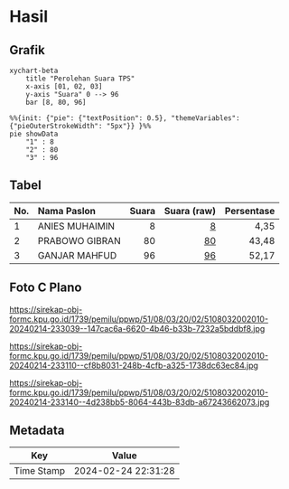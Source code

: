 # Hasil

## Grafik

```mermaid
xychart-beta
    title "Perolehan Suara TPS"
    x-axis [01, 02, 03]
    y-axis "Suara" 0 --> 96
    bar [8, 80, 96]
```

```mermaid
%%{init: {"pie": {"textPosition": 0.5}, "themeVariables": {"pieOuterStrokeWidth": "5px"}} }%%
pie showData
    "1" : 8
    "2" : 80
    "3" : 96
```

## Tabel

| No. | Nama Paslon    | Suara | Suara (raw) | Persentase |
|:--- |:-------------- | -----:| -----------:| ----------:|
| 1   | ANIES MUHAIMIN | 8     | [8][p-1]    | 4,35       |
| 2   | PRABOWO GIBRAN | 80    | [80][p-2]   | 43,48      |
| 3   | GANJAR MAHFUD  | 96    | [96][p-3]   | 52,17      |


[p-1]: https://github.com/gigit-pemilu/pemilu-2024-51-bali/blob/main/pilpres/hitung-suara/sub/51-bali/sub/08-buleleng/sub/03-busungbiu/sub/2002-dapdap-putih/sub/010-tps/sub/paslon-1.txt
[p-2]: https://github.com/gigit-pemilu/pemilu-2024-51-bali/blob/main/pilpres/hitung-suara/sub/51-bali/sub/08-buleleng/sub/03-busungbiu/sub/2002-dapdap-putih/sub/010-tps/sub/paslon-2.txt
[p-3]: https://github.com/gigit-pemilu/pemilu-2024-51-bali/blob/main/pilpres/hitung-suara/sub/51-bali/sub/08-buleleng/sub/03-busungbiu/sub/2002-dapdap-putih/sub/010-tps/sub/paslon-3.txt

## Foto C Plano

https://sirekap-obj-formc.kpu.go.id/1739/pemilu/ppwp/51/08/03/20/02/5108032002010-20240214-233039--147cac6a-6620-4b46-b33b-7232a5bddbf8.jpg

https://sirekap-obj-formc.kpu.go.id/1739/pemilu/ppwp/51/08/03/20/02/5108032002010-20240214-233110--cf8b8031-248b-4cfb-a325-1738dc63ec84.jpg

https://sirekap-obj-formc.kpu.go.id/1739/pemilu/ppwp/51/08/03/20/02/5108032002010-20240214-233140--4d238bb5-8064-443b-83db-a67243662073.jpg


## Metadata

| Key        | Value               |
| ---------- | ------------------- |
| Time Stamp | 2024-02-24 22:31:28 |



